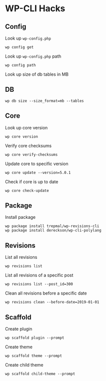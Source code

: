 # WP-CLI Hacks

## Config

Look up `wp-config.php`

```
wp config get
```

Look up `wp-config.php` path

```
wp config path
```
Look up size of db tables in MB

## DB

```
wp db size --size_format=mb --tables
```

## Core

Look up core version

```
wp core version
```

Verify core checksums

```
wp core verify-checksums
```

Update core to specific version

```
wp core update --version=5.0.1
```

Check if core is up to date

```
wp core check-update
```

## Package

Install package

```
wp package install trepmal/wp-revisions-cli
wp package install dereckson/wp-cli-polylang
```

## Revisions

List all revisions

```
wp revisions list
```

List all revisions of a specific post

```
wp revisions list --post_id=300
```

Clean all revisions before a specific date

```
wp revisions clean --before-date=2019-01-01
```

## Scaffold

Create plugin

```
wp scaffold plugin --prompt
```

Create theme

```
wp scaffold theme --prompt
```

Create child theme

```
wp scaffold child-theme --prompt
```